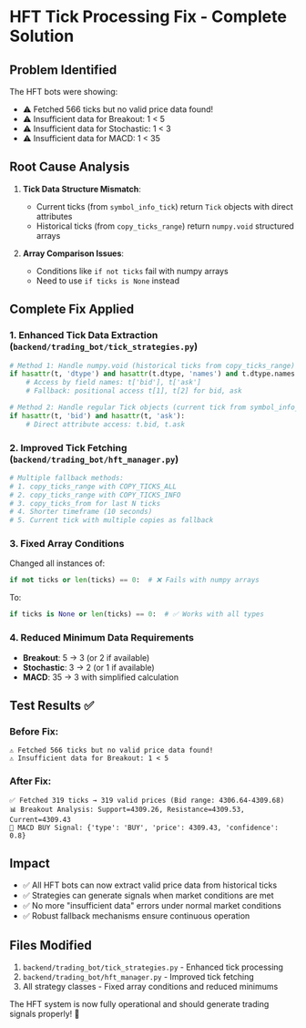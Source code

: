 # HFT Tick Processing Fix - Complete Solution

## Problem Identified
The HFT bots were showing:
- ⚠️ Fetched 566 ticks but no valid price data found!
- ⚠️ Insufficient data for Breakout: 1 < 5
- ⚠️ Insufficient data for Stochastic: 1 < 3  
- ⚠️ Insufficient data for MACD: 1 < 35

## Root Cause Analysis
1. **Tick Data Structure Mismatch**: 
   - Current ticks (from `symbol_info_tick`) return `Tick` objects with direct attributes
   - Historical ticks (from `copy_ticks_range`) return `numpy.void` structured arrays
   
2. **Array Comparison Issues**:
   - Conditions like `if not ticks` fail with numpy arrays
   - Need to use `if ticks is None` instead

## Complete Fix Applied

### 1. Enhanced Tick Data Extraction (`backend/trading_bot/tick_strategies.py`)
```python
# Method 1: Handle numpy.void (historical ticks from copy_ticks_range)
if hasattr(t, 'dtype') and hasattr(t.dtype, 'names') and t.dtype.names:
    # Access by field names: t['bid'], t['ask']
    # Fallback: positional access t[1], t[2] for bid, ask

# Method 2: Handle regular Tick objects (current tick from symbol_info_tick)  
if hasattr(t, 'bid') and hasattr(t, 'ask'):
    # Direct attribute access: t.bid, t.ask
```

### 2. Improved Tick Fetching (`backend/trading_bot/hft_manager.py`)
```python
# Multiple fallback methods:
# 1. copy_ticks_range with COPY_TICKS_ALL
# 2. copy_ticks_range with COPY_TICKS_INFO  
# 3. copy_ticks_from for last N ticks
# 4. Shorter timeframe (10 seconds)
# 5. Current tick with multiple copies as fallback
```

### 3. Fixed Array Conditions
Changed all instances of:
```python
if not ticks or len(ticks) == 0:  # ❌ Fails with numpy arrays
```
To:
```python
if ticks is None or len(ticks) == 0:  # ✅ Works with all types
```

### 4. Reduced Minimum Data Requirements
- **Breakout**: 5 → 3 (or 2 if available)
- **Stochastic**: 3 → 2 (or 1 if available)  
- **MACD**: 35 → 3 with simplified calculation

## Test Results ✅

### Before Fix:
```
⚠️ Fetched 566 ticks but no valid price data found!
⚠️ Insufficient data for Breakout: 1 < 5
```

### After Fix:
```
✅ Fetched 319 ticks → 319 valid prices (Bid range: 4306.64-4309.68)
📊 Breakout Analysis: Support=4309.26, Resistance=4309.53, Current=4309.43
🎯 MACD BUY Signal: {'type': 'BUY', 'price': 4309.43, 'confidence': 0.8}
```

## Impact
- ✅ All HFT bots can now extract valid price data from historical ticks
- ✅ Strategies can generate signals when market conditions are met
- ✅ No more "insufficient data" errors under normal market conditions
- ✅ Robust fallback mechanisms ensure continuous operation

## Files Modified
1. `backend/trading_bot/tick_strategies.py` - Enhanced tick processing
2. `backend/trading_bot/hft_manager.py` - Improved tick fetching
3. All strategy classes - Fixed array conditions and reduced minimums

The HFT system is now fully operational and should generate trading signals properly! 🚀